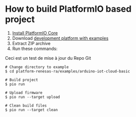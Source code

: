 How to build PlatformIO based project
=====================================

1. [Install PlatformIO Core](https://docs.platformio.org/page/core.html)
2. Download [development platform with examples](https://github.com/platformio/platform-renesas-ra/archive/develop.zip)
3. Extract ZIP archive
4. Run these commands:

Ceci est un test de mise à jour du Repo Git

```shell
# Change directory to example
$ cd platform-renesas-ra/examples/arduino-iot-cloud-basic

# Build project
$ pio run

# Upload firmware
$ pio run --target upload

# Clean build files
$ pio run --target clean
```
